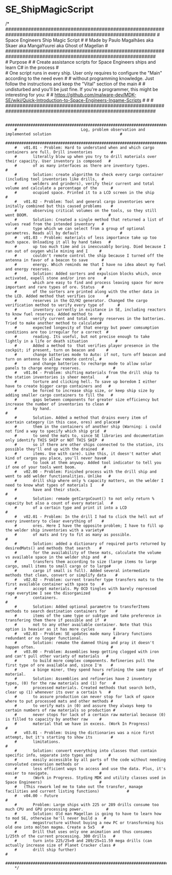 # SE_ShipMagicScript

/*
        #############################################################################################################
        #                                   Space Engineers Ship Magic Script                                       #
        #                   Made by Paulo Magalhães aka Skaer aka MangaYuurei aka Ghost of Magellan                 #
        #############################################################################################################                   
        #                                                   Purpose                                                 #
        #              Create assistance scripts for Space Engineers ships and learn C# in the process              #   
        #   One script runs in every ship. User only requires to configure the "Main" according to the need even    #
        #   without programming knowledge. Just follow the instructions and keep the "Vital" section of the main    #
        #   undisturbed and you'll be just fine. If you're a programmer, this might be interesting for you:         #
        #   https://github.com/malware-dev/MDK-SE/wiki/Quick-Introduction-to-Space-Engineers-Ingame-Scripts         #
        #                                                                                                           #
        #############################################################################################################

        #############################################################################################################
        #                            Log, problem observation and implemented solution                              #
        #############################################################################################################
        #   v01.01 - Problem: Hard to understand when and which cargo containers are full. Drill inventories        #
        #       literally blow up when you try to drill materials over their capacity. User inventory is composed   #
        #       of as many interfaces as there are inventory types.                                                 #
        #       Solution: create algorithm to check every cargo container (including tool inventories like drills,  #
        #       welders and grinders), verify their current and total volume and calculate a percentage of the      #
        #       ocupied space. Printed it to a LCD screen in the ship                                               #
        #   v01.02 - Problem: Tool and general cargo inventories were initally combined but this caused problems    #
        #       observing critical volumes on the tools, so they still went BOOM.                                   #
        #       Solution: Created a single method that returned a list of values read from the intended inventory   #
        #       type which we can select from a group of optional parametres. Reads all by default                  #
        #   v01.03 - Problem: materials of less importance take up too much space. Unloading it all by hand takes   #
        #       up too much time and is inexcusably boring. Died because I ran out of oxygen while mining and I     #                                               
        #       couldn't remote control the ship because I turned off the antenna in favor of a beacon to save      #
        #       energy. Which reminds me that I have no idea about my fuel and energy reserves.                     #
        #       Solution: Added sorters and expulsion blocks which, once activated, expell stone and/or iron ore    #
        #       which are easy to find and process leaving space for more important and rare types of ore. Status   #
        #       of the sorters are printed along with the other data in the LCD. Added method that verifies ice     #
        #       reserves in the O2/H2 generator. Changed the cargo verification method to verify every type of      #
        #       inventory currently in existance in SE, including reactors to know fuel reserves. Added method to   #
        #       verify current and total energy reserves in the batteries. Tried to make another method to calculate#
        #       expected longevity of that energy but power comsumption conditions are too irregular for a correct  #
        #       reading. Its useful, but not precise enough to take lightly in a life or death situation            #
        #       Added a method to  that verifies player presence in the cockpit; if present, turn on beacon and     #
        #       change batteries mode to Auto: if not, turn off beacon and turn on antenna to allow remote control, #
        #       and change batteries to recharge mode to allow solar panels to charge energy reserves.              #
        #   v01.04 - Problem: shifting materials from the drill ship to the station inventories is sheer mental     #
        #       torture and clicking hell. To save up boredom I either have to create bigger cargo containers and   #
        #       be forced to increase ship size, or keep ship size by adding smaller cargo containers to fill the   #
        #       gaps between components for greater size efficiency but increase the number of inventories to clean #
        #       by hand.                                                                                            #
        #       Solution. Added a method that drains every item of acertain category (in this case, ores) and places#
        #       them in the containers of another ship (Warning: i could not find a way to specify which ship grid  #
        #       to send the mats to, since SE libraries and documentation only identify THIS SHIP or NOT THIS SHIP  #
        #       so if there are other ships connected to the station, its possible they'll end up with the drained  #
        #       items. Use with care). Like this, it doesn't matter what kind of cargos you place, you'll never have#
        #       to look at them anyway. Added tool indicator to tell you if one of your tools went boom.            #
        #   v02.00 - Problem: Finished process with the drill ship and went to add welder functionalities. Unlike   #
        #       drill ship where only % capacity matters, on the welder I need to know what types of materials I    #
        #       have and their stock.                                                                               #
        #       Solution: remade getCargoCount() to not only return % capacity but also a count of every material   #
        #       of a certain type and print it into a LCD                                                           #
        #   v02.01 - Problem: In the drill I had to click the hell out of every inventory to clear everything of    #
        #       ores. Here I have the opposite problem; I have to fill up the welder ship inventories with a variety#
        #       of mats and try to fit as many as possible.                                                         #
        #       Solution: added a dictionary of required parts returned by desiredMats() and methods that search    #
        #       for the availability of these mats, calculate the volume vs available space in the welder ship and  #
        #       transfers them according to size (large items to large cargo, small items to small cargo or to large#
        #       cargo if small is full). Added several intermediate methods that clean, convert or simplify data    #
        #   v02.02 - Problem: current transfer type transfers mats to the first available container with space to   #
        #       accept materials. My OCD tingles with barely repressed rage everytime I see the disorganized        #
        #       containers.                                                                                         #
        #       Solution: Added optional parametre to transferItems methods to search destination containers for    #
        #       items of the same type or subtype and take preference in transfering them there if possible and if  #
        #       not to any other available container. Note that this option is heavier as it has more cycles        #
        #   v02.03 - Problem: SE updates made many library functions redundant or no longer functional.             #
        #       Solution: remake the damned thing and pray it doesn't happen often.                                 #
        #   v03.00 - Problem: Assemblies keep getting clogged with iron and can't pull other variety of materials   #
        #       to build more complex components. Refineries pull the first type of ore available and, since I'm    #
        #       a binge miner, they spend hours refining the same type of material.                                 #
        #       Solution: Assemblies and refineries have 2 inventory types, (0) for the raw materials and (1) for   #
        #       processed materials. Created methods that search both, clear up (1) whenever its over a certain %   #
        #       to assure production can never stop for lack of space where to put processed mats and other methods #
        #       to verify mats in (0) and assure they always keep to certain numbers of raw materials so production #
        #       never stops for lack of a certain raw material because (0) is filled to capacity by another raw     #
        #       material that we have in excess. (Work In Progress)                                                 #
        #   v03.01 - Problem: Using the dictionaries was a nice first attempt, but it's starting to show its        #
        #       limitations.                                                                                        #
        #       Solution: convert everything into classes that contain specific info, separate into types and       #
        #       easily accessible by all parts of the code without needing convoluted conversion methods or         #
        #       less efficient ways to access and use the data. Plus, it's easier to navigate.                      #
        #       (Work in Progress. Styding MDK and utility classes used in Space Engineers)                         #
        #	(This rework led me to take out the transfer, manage facilities and current listing functions)	          #
        #   v04.00 - Future                                                                		                      #
        #       Problem: Large ships with 225 or 289 drills consume too much CPU and GPU processing power.          #
        #       Solution: Old man Magellan is going to have to learn how to mod SE, otherwise he'll never build a   #
        #       megastructure without buying a new PC or transforming his old one into molten magma. Create a 5x5   #
        #       Drill that uses only one animation and thus consumes 1/25th of the current processing. 300 drills   #
        #       turn into 225/25=9 and 289/25=11.59 mega drills (can actually increase size of Planet Cracker class #
        #       drill ship further)                                                                                 #
        #############################################################################################################
        */
